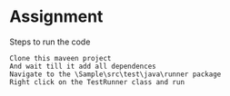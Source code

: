 # Assignment

Steps to run the code

    Clone this maveen project
    And wait till it add all dependences 
    Navigate to the \Sample\src\test\java\runner package
    Right click on the TestRunner class and run
